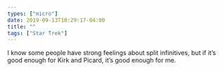 ```yaml
---
types: ["micro"]
date: 2019-09-13T10:29:17-04:00
title: ""
tags: ["Star Trek"]
---
```

I know some people have strong feelings about split infinitives, but if it’s good enough for Kirk and Picard, it’s good enough for me.
